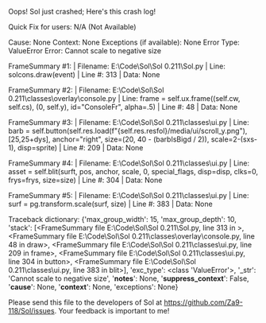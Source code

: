 Oops! Sol just crashed;
Here's this crash log!

Quick Fix for users: N/A (Not Available)

Cause: None
Context: None
Exceptions (if available): None
Error Type: ValueError
Error: Cannot scale to negative size

FrameSummary #1:
  | Filename: E:\Code\Sol\Sol 0.211\Sol.py
  | Line: solcons.draw(event)
  | Line #: 313
  | Data: None

FrameSummary #2:
  | Filename: E:\Code\Sol\Sol 0.211\classes\overlay\console.py
  | Line: frame = self.ux.frame((self.cw, self.cs), (0, self.y), id="ConsoleFr", alpha=.5)
  | Line #: 48
  | Data: None

FrameSummary #3:
  | Filename: E:\Code\Sol\Sol 0.211\classes\ui.py
  | Line: barb = self.button(self.res.load(f"{self.res.resfol}/media/ui/scroll_y.png"), [25,25+dys], anchor="right", size=(20, 40 - (barbIsBigd / 2)), scale=2-(sxs-1), disp=sprite)
  | Line #: 209
  | Data: None

FrameSummary #4:
  | Filename: E:\Code\Sol\Sol 0.211\classes\ui.py
  | Line: asset = self.blit(surft, pos, anchor, scale, 0, special_flags, disp=disp, clks=0, frys=frys, size=size)
  | Line #: 304
  | Data: None

FrameSummary #5:
  | Filename: E:\Code\Sol\Sol 0.211\classes\ui.py
  | Line: surf = pg.transform.scale(surf, size)
  | Line #: 383
  | Data: None

Traceback dictionary: {'max_group_width': 15, 'max_group_depth': 10, 'stack': [<FrameSummary file E:\Code\Sol\Sol 0.211\Sol.py, line 313 in <module>>, <FrameSummary file E:\Code\Sol\Sol 0.211\classes\overlay\console.py, line 48 in draw>, <FrameSummary file E:\Code\Sol\Sol 0.211\classes\ui.py, line 209 in frame>, <FrameSummary file E:\Code\Sol\Sol 0.211\classes\ui.py, line 304 in button>, <FrameSummary file E:\Code\Sol\Sol 0.211\classes\ui.py, line 383 in blit>], 'exc_type': <class 'ValueError'>, '_str': 'Cannot scale to negative size', '__notes__': None, '__suppress_context__': False, '__cause__': None, '__context__': None, 'exceptions': None}


Please send this file to the developers of Sol at https://github.com/Za9-118/Sol/issues.
Your feedback is important to me!